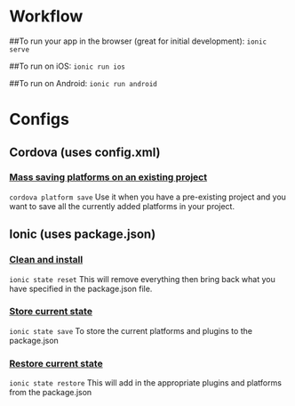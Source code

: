 
# Workflow
##To run your app in the browser (great for initial development):
`ionic serve`

##To run on iOS:
`ionic run ios`

##To run on Android:
`ionic run android`

# Configs
## Cordova (uses config.xml)
### [Mass saving platforms on an existing project](http://cordova.apache.org/docs/en/latest/platform_plugin_versioning_ref/index.html#mass-saving-platforms-on-an-existing-project)
`cordova platform save`
Use it when you have a pre-existing project and you want to save all the currently added platforms in your project.

## Ionic (uses package.json)
### [Clean and install](https://www.raymondcamden.com/2015/04/20/ionic-adds-a-new-state-feature/)
`ionic state reset`
This will remove everything then bring back what you have specified in the package.json file.

### [Store current state](https://www.raymondcamden.com/2015/04/20/ionic-adds-a-new-state-feature/)
`ionic state save`
To store the current platforms and plugins to the package.json

### [Restore current state](https://www.raymondcamden.com/2015/04/20/ionic-adds-a-new-state-feature/)
`ionic state restore`
This will add in the appropriate plugins and platforms from the package.json
